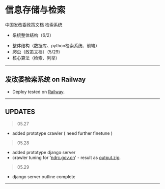 # 信息存储与检索
中国发改委政策文档 检索系统

* 系统整体结构（6/2）
- 整体结构（数据库、python检索系统、前端）
- 爬虫（政策文档）（5/29）
- 核心算法（检索、列举）

---

## 发改委检索系统 on Railway
* Deploy tested on [Railway](http://engine.sunwoo.top/).

---

## UPDATES
> 05.27
* added prototype crawler ( need further finetune )
> 05.28
* added prototype django server
* crawler tuning for '[ndrc.gov.cn](https://www.ndrc.gov.cn/)' - result as [output.zip](.system/crawler/out/endpoint.zip).
> 05.29
* django server outline complete

---

